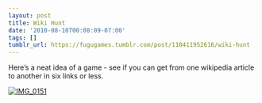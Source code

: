 ```yaml
---
layout: post
title: Wiki Hunt
date: '2010-08-10T00:08:09-07:00'
tags: []
tumblr_url: https://fugugames.tumblr.com/post/110411952616/wiki-hunt
---
```

Here’s a neat idea of a game - see if you can get from one wikipedia article to another in six links or less.

[![](http://itshardtofondlepenguins.com/wp-content/uploads/2010/08/IMG_0151.png "IMG\_0151")](http://itshardtofondlepenguins.com/wp-content/uploads/2010/08/IMG_0151.png)

